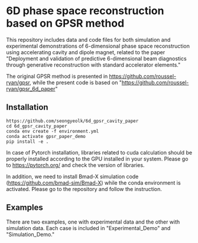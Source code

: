6D phase space reconstruction based on GPSR method
====

This repository includes data and code files for both simulation and experimental demonstrations of 6-dimensional phase space reconstruction using accelerating cavity and dipole magnet, related to the paper "Deployment and validation of predictive 6-dimensional beam diagnostics through generative reconstruction with standard accelerator elements."

The original GPSR method is presented in https://github.com/roussel-ryan/gpsr, while the present code is based on "https://github.com/roussel-ryan/gpsr_6d_paper"

## Installation
```shell
https://github.com/seongyeolk/6d_gpsr_cavity_paper
cd 6d_gpsr_cavity_paper
conda env create -f environment.yml
conda activate gpsr_paper_demo
pip install -e .
```

In case of Pytorch installation, libraries related to cuda calculation should be properly installed according to the GPU installed in your system. Please go to https://pytorch.org/ and check the version of libraries. 

In addition, we need to install Bmad-X simulation code (https://github.com/bmad-sim/Bmad-X) while the conda environment is activated.
Please go to the repository and follow the instruction. 

## Examples
There are two examples, one with experimental data and the other with simulation data.
Each case is included in "Experimental_Demo" and "Simulation_Demo."

